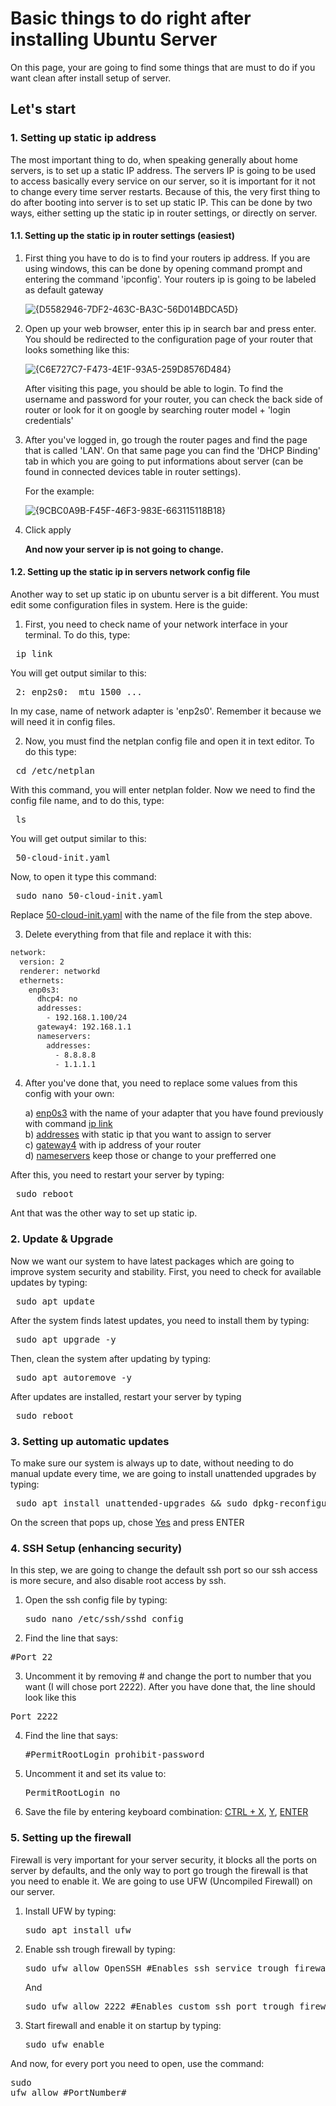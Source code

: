 # Basic things to do right after installing Ubuntu Server
On this page, your are going to find some things that are must to do if you want clean after install setup of server.
## Let's start

### 1. Setting up static ip address
The most important thing to do, when speaking generally about home servers, is to set up a static IP address. The servers IP is going to be used to access basically every service on our server,
so it is important for it not to change every time server restarts. Because of this, the very first thing to do after booting into server is to set up static IP. This can be done by two ways, either
setting up the static ip in router settings, or directly on server.

#### 1.1. Setting up the static ip in router settings (easiest)
1. First thing you have to do is to find your routers ip address. If you are using windows, this can be done by opening command prompt and entering the command 'ipconfig'.
   Your routers ip is going to be labeled as default gateway

   ![{D5582946-7DF2-463C-BA3C-56D014BDCA5D}](https://github.com/user-attachments/assets/d047460e-a7b6-4a38-8217-c4b40ed629ed)

2. Open up your web browser, enter this ip in search bar and press enter. You should be redirected to the configuration page of your router that looks something like this:

   ![{C6E727C7-F473-4E1F-93A5-259D8576D484}](https://github.com/user-attachments/assets/b6d58b91-0261-4135-b3bc-5a70e16a5039)

   After visiting this page, you should be able to login. To find the username and password for your router, you can check the back side of router or look for it on google by searching
   router model + 'login credentials'

3. After you've logged in, go trough the router pages and find the page that is called 'LAN'. On that same page you can find the 'DHCP Binding' tab in which you are going to put
   informations about server (can be found in connected devices table in router settings).

   For the example:

    ![{9CBC0A9B-F45F-46F3-983E-663115118B18}](https://github.com/user-attachments/assets/2cb7a3ac-7725-45a0-adc2-3b60106483ad)

4. Click apply

   **And now your server ip is not going to change.**





#### 1.2. Setting up the static ip in servers network config file
Another way to set up static ip on ubuntu server is a bit different. You must edit some configuration files in system.
Here is the guide:

1. First, you need to check name of your network interface in your terminal. To do this, type: 

<pre> ip link </pre>

   You will get output similar to this:

<pre> 2: enp2s0: <BROADCAST,MULTICAST,UP,LOWER_UP> mtu 1500 ... </pre>

   In my case, name of network adapter is 'enp2s0'. Remember it because we will need it in config files.


2. Now, you must find the netplan config file and open it in text editor.
   To do this type:

<pre> cd /etc/netplan </pre>

   With this command, you will enter netplan folder. Now we need to find the config file name, and to do this, type:

<pre> ls </pre>

You will get output similar to this:

<pre> 50-cloud-init.yaml </pre>

Now, to open it type this command:

<pre> sudo nano 50-cloud-init.yaml </pre>

Replace <ins>50-cloud-init.yaml</ins> with the name of the file from the step above.

3. Delete everything from that file and replace it with this:

```bash
network:
  version: 2
  renderer: networkd
  ethernets:
    enp0s3:
      dhcp4: no
      addresses:
        - 192.168.1.100/24
      gateway4: 192.168.1.1
      nameservers:
        addresses:
          - 8.8.8.8
          - 1.1.1.1

```

4. After you've done that, you need to replace some values from this config with your own:

   a) <ins>enp0s3</ins> with the name of your adapter that you have found previously with command <ins>ip link</ins> <br>
   b) <ins>addresses</ins> with static ip that you want to assign to server <br>
   c) <ins>gateway4</ins> with ip address of your router <br>
   d) <ins>nameservers</ins> keep those or change to your prefferred one <br>

After this, you need to restart your server by typing:

<pre> sudo reboot </pre>

Ant that was the other way to set up static ip.

### 2. Update & Upgrade
Now we want our system to have latest packages which are going to improve system security and stability.
First, you need to check for available updates by typing:

<pre> sudo apt update </pre>

After the system finds latest updates, you need to install them by typing:

<pre> sudo apt upgrade -y </pre>

Then, clean the system after updating by typing:

<pre> sudo apt autoremove -y </pre>

After updates are installed, restart your server by typing

<pre> sudo reboot </pre>

### 3. Setting up automatic updates
To make sure our system is always up to date, without needing to do manual update every time, we are going to install unattended upgrades by typing:

<pre> sudo apt install unattended-upgrades && sudo dpkg-reconfigure --priority=low unattended-upgrades  </pre>

On the screen that pops up, chose <ins>Yes</ins> and press ENTER

### 4. SSH Setup (enhancing security)
In this step, we are going to change the default ssh port so our ssh access is more secure, and also disable root access by ssh.

1. Open the ssh config file by typing:

   <pre>sudo nano /etc/ssh/sshd_config</pre>

2.   Find the line that says:

   <pre>#Port 22</pre>

3.  Uncomment it by removing # and change the port to number that you want (I will chose port 2222). After you have done that, the line should look like this

   <pre>Port 2222</pre>

4. Find the line that says:

   <pre>#PermitRootLogin prohibit-password</pre>

5. Uncomment it and set its value to:

   <pre>PermitRootLogin no</pre>

6. Save the file by entering keyboard combination: <ins>CTRL + X</ins>, <ins>Y</ins>, <ins>ENTER</ins> 

   
### 5. Setting up the firewall
Firewall is very important for your server security, it blocks all the ports on server by defaults, and the only way to port go trough the firewall is that you need to enable it.
We are going to use UFW (Uncompiled Firewall) on our server.

1. Install UFW by typing:

   <pre>sudo apt install ufw</pre>

3. Enable ssh trough firewall by typing:

      <pre>sudo ufw allow OpenSSH #Enables ssh service trough firewall</pre>
      And
      <pre>sudo ufw allow 2222 #Enables custom ssh port trough firewall (change the port for your needs)</pre>

4. Start firewall and enable it on startup by typing:

      <pre>sudo ufw enable</pre>

And now, for every port you need to open, use the command:
      <pre>sudo ufw allow #PortNumber#</pre>






   



